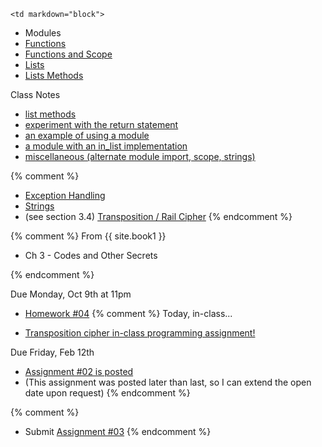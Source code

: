 	<td markdown="block">
* Modules
* [Functions](slides/04/functions-return.html)
* [Functions and Scope](slides/04/scope.html)
* [Lists](slides/04/lists.html)
* [Lists Methods](slides/04/list-methods.html)

Class Notes

* [list methods](resources/code/class04_list_methods.py)
* [experiment with the return statement](resources/code/class04_return.py)
* [an example of using a module](resources/code/class04_modules.py)
* [a module with an in_list implementation](resources/code/class04_myfunctions.py)
* [miscellaneous (alternate module import, scope, strings)](resources/code/class04_module_scope_string.py)

{% comment %}
* [Exception Handling](slides/04/exceptions.html)
* [Strings](slides/04/strings.html)
* (see section 3.4) [Transposition / Rail Cipher](slides/04/rail-cipher.html)
{% endcomment %}

</td>
{% comment %}
	<td markdown="block">
From {{ site.book1 }}

* Ch 3 - Codes and Other Secrets
</td>
{% endcomment %}
	<td markdown="block">

Due Monday, Oct 9th at 11pm

* [Homework #04](assignments/hw04.html)
	{% comment %}
Today, in-class...

* [Transposition cipher in-class programming assignment!](https://docs.google.com/a/nyu.edu/forms/d/12gwd_MzazDz3Cx6KPNOQEEhftmXNpZb32y23cjOMnYw/viewform)

Due Friday, Feb 12th

* [Assignment #02 is posted](assignments/hw02.html)
* (This assignment was posted later than last, so I can extend the open date upon request)
{% endcomment %}

{% comment %}
* Submit [Assignment #03](assignments/hw03.html)
{% endcomment %}
</td>
